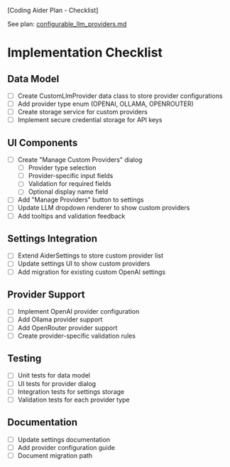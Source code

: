 [Coding Aider Plan - Checklist]

See plan: [configurable_llm_providers.md](configurable_llm_providers.md)

# Implementation Checklist

## Data Model
- [ ] Create CustomLlmProvider data class to store provider configurations
- [ ] Add provider type enum (OPENAI, OLLAMA, OPENROUTER)
- [ ] Create storage service for custom providers
- [ ] Implement secure credential storage for API keys

## UI Components
- [ ] Create "Manage Custom Providers" dialog
  - [ ] Provider type selection
  - [ ] Provider-specific input fields
  - [ ] Validation for required fields
  - [ ] Optional display name field
- [ ] Add "Manage Providers" button to settings
- [ ] Update LLM dropdown renderer to show custom providers
- [ ] Add tooltips and validation feedback

## Settings Integration  
- [ ] Extend AiderSettings to store custom provider list
- [ ] Update settings UI to show custom providers
- [ ] Add migration for existing custom OpenAI settings

## Provider Support
- [ ] Implement OpenAI provider configuration
- [ ] Add Ollama provider support
- [ ] Add OpenRouter provider support
- [ ] Create provider-specific validation rules

## Testing
- [ ] Unit tests for data model
- [ ] UI tests for provider dialog
- [ ] Integration tests for settings storage
- [ ] Validation tests for each provider type

## Documentation
- [ ] Update settings documentation
- [ ] Add provider configuration guide
- [ ] Document migration path
